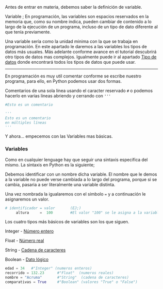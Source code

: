 Antes de entrar en materia, debemos saber la definición de variable.

Variable ; En programación, las variables son espacios reservados en la memoria que, como su nombre indica, pueden cambiar de contenido a lo largo de la ejecución de un programa, incluso de un tipo de dato diferente al que tenía previamente.

Una variable sería como la unidad minima con la que se trabaja en programación. En este apartado le daremos a las variables los tipos de datos  más usuales. Más adelante conforme avance en el tutorial descubrirá otro tipos de datos mas complejos. Igualmente puede ir al apartado [Tipo de datos]() donde encontrará todos los tipos de datos que puede usar.

***

En programación es muy util comentar conforme se escribe nuestro programa, para ello, en Python podemos usar dos formas.

Comentarios de una sola línea usando el caracter reservado `#` o podemos hacerlo en varias lineas abriendo y cerrando con `'''`

 ```Python
 #Esto es un comentario

 '''
 Esto es un comentario
 en múltiples líneas 
 '''
 ```
 
 Y ahora... empecemos con las Variables mas básicas.
 
 ### Variables
 
 Como en cualquier lenguage hay que seguir una sintaxis especifica del mismo. La sintaxis en Python es la siguiente;
 
Debemos identificar con un nombre dicha variable. El nombre que le demos a la variable no puede verse cambiada a lo largo del programa, porque si se cambia, pasaria a ser literalmente una variable distinta.

Una vez nombrada la igualaremos con el simbolo `=` y a continuación le asignaremos un valor.
  
```Python
# identificador = valor       (EJ;)
     altura     =  100        #El valor "100" se le asigna a la variable "altura"	
```

Los cuatro tipos más básicos de variables son los que siguen.

Integer  - [Número entero]()

Float    - [Número real]()

String   - [Cadena de caracteres]()

Boolean  - [Dato lógico]()

```Python
edad = 34 	#"Integer" (numeros enteros)
recorrido = 132.23   	#"Float"  (numeros reales)
nombre = "Acruma"    	#"String"  (cadena de caracteres)
comparativas = True 	#"Boolean" (valores "True" o "False")
```


